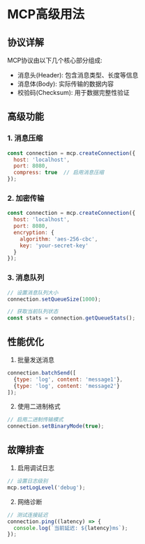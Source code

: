 # MCP高级用法

## 协议详解

MCP协议由以下几个核心部分组成:
- 消息头(Header): 包含消息类型、长度等信息
- 消息体(Body): 实际传输的数据内容
- 校验码(Checksum): 用于数据完整性验证

## 高级功能

### 1. 消息压缩
```javascript
const connection = mcp.createConnection({
  host: 'localhost',
  port: 8080,
  compress: true  // 启用消息压缩
});
```

### 2. 加密传输
```javascript
const connection = mcp.createConnection({
  host: 'localhost',
  port: 8080,
  encryption: {
    algorithm: 'aes-256-cbc',
    key: 'your-secret-key'
  }
});
```

### 3. 消息队列
```javascript
// 设置消息队列大小
connection.setQueueSize(1000);

// 获取当前队列状态
const stats = connection.getQueueStats();
```

## 性能优化

1. 批量发送消息
```javascript
connection.batchSend([
  {type: 'log', content: 'message1'},
  {type: 'log', content: 'message2'}
]);
```

2. 使用二进制格式
```javascript
// 启用二进制传输模式
connection.setBinaryMode(true);
```

## 故障排查

1. 启用调试日志
```javascript
// 设置日志级别
mcp.setLogLevel('debug');
```

2. 网络诊断
```javascript
// 测试连接延迟
connection.ping((latency) => {
  console.log(`当前延迟: ${latency}ms`);
});
```